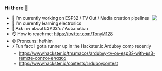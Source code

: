 ### Hi there 👋

<img align="right" src="https://github-readme-stats.vercel.app/api?username=tonym128&count_private=true&show_icons=true&hide_title=true&hide=stars" />

- 🔭 I’m currently working on ESP32 / TV Out / Media creation pipelines
- 🌱 I’m currently learning electronics
- 💬 Ask me about ESP32's / Automation
- 📫 How to reach me: https://twitter.com/TonyM128
- 😄 Pronouns: he/him
- ⚡ Fun fact: I got a runner up in the Hackster.io Arduboy comp recently
  - https://www.hackster.io/tmamacos/arduboy-tv-on-esp32-with-ps3-remote-control-e4dd65
  - https://www.hackster.io/contests/arduboycontest
